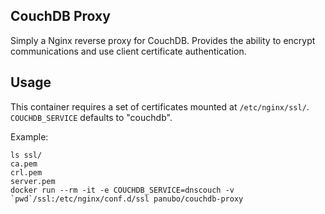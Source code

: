 ## CouchDB Proxy

Simply a Nginx reverse proxy for CouchDB. Provides the ability to encrypt communications and use client certificate authentication.

## Usage

This container requires a set of certificates mounted at `/etc/nginx/ssl/`. `COUCHDB_SERVICE` defaults to "couchdb".

Example:

```
ls ssl/
ca.pem
crl.pem
server.pem
docker run --rm -it -e COUCHDB_SERVICE=dnscouch -v `pwd`/ssl:/etc/nginx/conf.d/ssl panubo/couchdb-proxy
```
